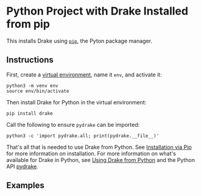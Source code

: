 # Python Project with Drake Installed from pip

This installs Drake using [`pip`](https://pypi.org/project/pip/), the Pyton package manager.

## Instructions

First, create a [virtual environment](https://packaging.python.org/en/latest/guides/installing-using-pip-and-virtual-environments/#creating-a-virtual-environment), name it `env`, and activate it:

```
python3 -m venv env
source env/bin/activate
```

Then install Drake for Python in the virtual environment:

```
pip install drake
```

Call the following to ensure `pydrake` can be imported:

```
python3 -c 'import pydrake.all; print(pydrake.__file__)'
```

That's all that is needed to use Drake from Python. See [Installation via Pip](https://drake.mit.edu/pip.html#stable-releases) for more information on installation. For more information on what's available for Drake in Python, see [Using Drake from Python](https://drake.mit.edu/python_bindings.html) and the Python API [pydrake](https://drake.mit.edu/pydrake/index.html).

## Examples

